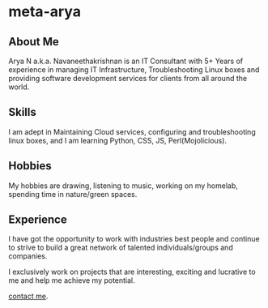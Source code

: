 # meta-arya

## About Me

Arya N a.k.a. Navaneethakrishnan is an IT Consultant with 5+ Years of experience in managing IT Infrastructure, Troubleshooting Linux boxes and providing software development services for clients from all around the world.

## Skills

I am adept in Maintaining Cloud services, configuring and troubleshooting linux boxes, and I am learning Python, CSS, JS, Perl(Mojolicious).

## Hobbies
My hobbies are drawing, listening to music, working on my homelab, spending time in nature/green spaces.

## Experience
I have got the opportunity to work with industries best people and continue to strive to build a great network of talented individuals/groups and companies.

I exclusively work on projects that are interesting, exciting and lucrative to me and help me achieve my potential.

[contact me](https://www.iamarya.com/contact/).

